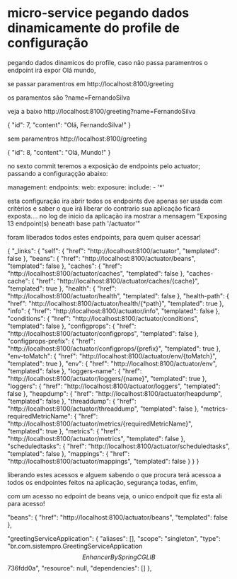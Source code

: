 # micro-service pegando dados dinamicamente do profile de configuração

pegando dados dinamicos do profile, caso não passa paramentros o endpoint irá expor Olá mundo, 

se passar paramentros em http://localhost:8100/greeting

os paramentos são ?name=FernandoSilva

veja a baixo http://localhost:8100/greeting?name=FernandoSilva

{
"id": 7,
"content": "Olá, FernandoSilva!"
}

sem paramentros http://localhost:8100/greeting

{
"id": 8,
"content": "Olá, Mundo!"
}

no sexto commit teremos a exposição de endpoints pelo actuator; passando a configuraçção abaixo:

management:
  endpoints:
    web:
      exposure:
        include:
        - '*'
        
esta configuração ira abrir todos os endpoints dve apenas ser usada com critérios e saber o que irá  liberar do contrario sua aplicação ficará exposta....
no log de inicio da aplicação ira mostrar a mensagem "Exposing 13 endpoint(s) beneath base path '/actuator'" 

foram liberados todos estes endpoints, para quem quiser acessar!


{
"_links": {
"self": {
"href": "http://localhost:8100/actuator",
"templated": false
},
"beans": {
"href": "http://localhost:8100/actuator/beans",
"templated": false
},
"caches": {
"href": "http://localhost:8100/actuator/caches",
"templated": false
},
"caches-cache": {
"href": "http://localhost:8100/actuator/caches/{cache}",
"templated": true
},
"health": {
"href": "http://localhost:8100/actuator/health",
"templated": false
},
"health-path": {
"href": "http://localhost:8100/actuator/health/{*path}",
"templated": true
},
"info": {
"href": "http://localhost:8100/actuator/info",
"templated": false
},
"conditions": {
"href": "http://localhost:8100/actuator/conditions",
"templated": false
},
"configprops": {
"href": "http://localhost:8100/actuator/configprops",
"templated": false
},
"configprops-prefix": {
"href": "http://localhost:8100/actuator/configprops/{prefix}",
"templated": true
},
"env-toMatch": {
"href": "http://localhost:8100/actuator/env/{toMatch}",
"templated": true
},
"env": {
"href": "http://localhost:8100/actuator/env",
"templated": false
},
"loggers-name": {
"href": "http://localhost:8100/actuator/loggers/{name}",
"templated": true
},
"loggers": {
"href": "http://localhost:8100/actuator/loggers",
"templated": false
},
"heapdump": {
"href": "http://localhost:8100/actuator/heapdump",
"templated": false
},
"threaddump": {
"href": "http://localhost:8100/actuator/threaddump",
"templated": false
},
"metrics-requiredMetricName": {
"href": "http://localhost:8100/actuator/metrics/{requiredMetricName}",
"templated": true
},
"metrics": {
"href": "http://localhost:8100/actuator/metrics",
"templated": false
},
"scheduledtasks": {
"href": "http://localhost:8100/actuator/scheduledtasks",
"templated": false
},
"mappings": {
"href": "http://localhost:8100/actuator/mappings",
"templated": false
}
}
}

liberando estes acessos e alguem sabendo o que procura terá acessoa a todos os endpointes feitos na aplicação, segurança todas, enfim,

com um acesso no edpoint de beans veja, o unico endpoit que fiz esta ali para acesso!

"beans": {
"href": "http://localhost:8100/actuator/beans",
"templated": false
},

"greetingServiceApplication": {
"aliases": [],
"scope": "singleton",
"type": "br.com.sistempro.GreetingServiceApplication$$EnhancerBySpringCGLIB$$736fdd0a",
"resource": null,
"dependencies": []
},

